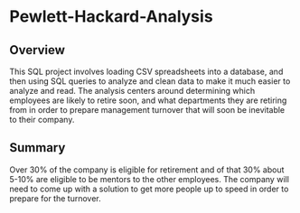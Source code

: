 # Pewlett-Hackard-Analysis

## Overview
This SQL project involves loading CSV spreadsheets into a database, and then using SQL queries to analyze and clean data to make it much easier to analyze and read.
The analysis centers around determining which employees are likely to retire soon, and what departments they are retiring from in order to prepare management turnover that will soon be inevitable to their company.

## Summary
Over 30% of the company is eligible for retirement and of that 30% about 5-10% are eligible to be mentors to the other employees.
The company will need to come up with a solution to get more people up to speed in order to prepare for the turnover.

